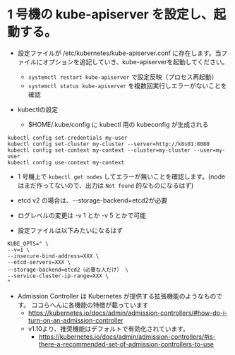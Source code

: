 # 1 号機の kube-apiserver を設定し、起動する。

* 設定ファイルが /etc/kubernetes/kube-apiserver.conf に存在します。当ファイルにオプションを追記していき、kube-apiserverを起動してください。
    * `systemctl restart kube-apiserver` で設定反映（プロセス再起動）
    * `systemctl status kube-apiserver` を複数回実行しエラーがないことを確認

* kubectlの設定
    * $HOME/.kube/config に kubectl 用の kubeconfig が生成される

```
kubectl config set-credentials my-user
kubectl config set-cluster my-cluster --server=http://k8s01:8080
kubectl config set-context my-context --cluster=my-cluster --user=my-user
kubectl config use-context my-context
```

* 1 号機上で `kubectl get nodes` してエラーが無いことを確認します。(node はまだ作ってないので、出力は `Not found` 的なものになるはず)

* etcd v2 の場合は、--storage-backend=etcd2が必要

* ログレベルの変更は -v 1 とか -v 5 とかで可能

* 設定ファイルは以下みたいになるはず

```
KUBE_OPTS=" \
--v=1 \
--insecure-bind-address=XXX \
--etcd-servers=XXX \
--storage-backend=etcd2（必要な人だけ） \
--service-cluster-ip-range=XXX \
"
```

* Admission Controller は Kubernetes が提供する拡張機能のようなものです。 ココらへんに各機能の特徴が載っています
    * https://kubernetes.io/docs/admin/admission-controllers/#how-do-i-turn-on-an-admission-controller
    * v1.10より、推奨機能はデフォルトで有効化されています。
        * https://kubernetes.io/docs/admin/admission-controllers/#is-there-a-recommended-set-of-admission-controllers-to-use

